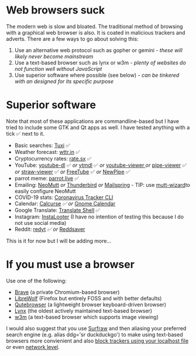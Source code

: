 # Web browsers suck
The modern web is slow and bloated. The traditional method of browsing with a graphical web browser is also. It is coated in malicious trackers and adverts. There are a few ways to go about solving this:
1. Use an alternative web protocol such as gopher or gemini - _these will likely never become mainstream_
2. Use a text-based browser such as lynx or w3m - _plenty of websites do not function well without JavaScript_
3. Use superior software where possible (see below) - _can be tinkered with an designed for its specific purpose_

# Superior software
Note that most of these applications are commandline-based but I have tried to include some GTK and Qt apps as well. I have tested anything with a tick ✅ next to it.
* Basic searches: [Tuxi](https://github.com/Bugswriter/tuxi) ✅
* Weather forecast: [wttr.in](https://github.com/chubin/wttr.in) ✅
* Cryptocurrency rates: [rate.sx](https://github.com/chubin/rate.) ✅
* YouTube: [youtube-dl](https://github.com/ytdl-org/youtube-dl) ✅ _or_ [ytmdl](htt✅ps://github.com/deepjyoti30/ytmdl) ✅ _or_ [youtube-viewer ](https://github.com/trizen/youtube-viewer)_or_ [pipe-viewer](https://github.com/trizen/pipe-viewer) ✅ _or_ [straw-viewer](https://github.com/trizen/straw-viewer) ✅ _or_ [FreeTube](https://github.com/FreeTubeApp/FreeTube) ✅ _or_ [NewPipe](https://github.com/TeamNewPipe/NewPipe) ✅
* parrot meme: [parrot.live](https://github.com/hugomd/parrot.live) ✅
* Emailing: [NeoMutt](https://github.com/neomutt/neomutt) _or_ [Thunderbird](https://www.thunderbird.net/en-GB/) _or_ [Mailspring](https://github.com/Foundry376/Mailspring) - TIP: use [mutt-wizard](https://github.com/LukeSmithxyz/mutt-wizar)to easily configure NeoMutt
* COVID-19 stats: [Coronavirus Tracker CLI](https://github.com/sagarkarira/coronavirus-tracker-cli)
* Calendar: [Calcurse](https://github.com/lfos/calcurse) _✅ or_ [Gnome Calendar](https://wiki.gnome.org/Apps/Calendar)
* Google Translate: [Translate Shell](https://github.com/soimort/translate-shell) ✅
* Instagram: [InstaLooter](https://github.com/althonos/InstaLooter) (I have no intention of testing this because I do not use social media)
* Reddit: [redyt](https://github.com/Bugswriter/redyt) _✅ or_ [Reddsaver](https://github.com/manojkarthick/reddsaver)

This is it for now but I will be adding more...

# If you must use a browser
Use one of the following:
* [Brave](https://brave.com/) (a private Chromium-based browser)
* [LibreWolf](https://librewolf-community.gitlab.io/) (Firefox but entirely FOSS and with better defaults)
* [Qutebrowser](https://qutebrowser.org/) (a lightweight browser keyboard-driven browser)
* [Lynx](https://lynx.browser.org/) (the oldest actively maintained text-based browser)
* [w3m](http://w3m.sourceforge.net/) (a text-based browser which supports image viewing)

I would also suggest that you use [Surfraw](https://gitlab.com/surfraw/Surfraw/) and then aliasing your preferred search engine (e.g. alias ddg='sr duckduckgo') to make using text-based browsers more convienient and also [block trackers using your localhost file](https://www.youtube.com/watch?v=VPfpCVW7ZvM) or even [network level](https://pi-hole.net/).
